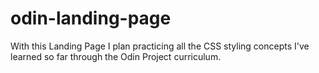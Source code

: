 # odin-landing-page
With this Landing Page I plan practicing all the CSS styling concepts I've learned so far through the Odin Project curriculum.